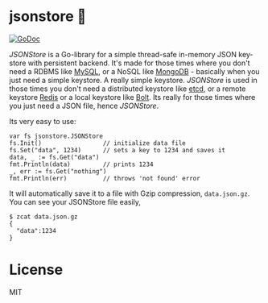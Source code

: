 # jsonstore  :convenience_store:

[![GoDoc](https://godoc.org/github.com/schollz/jsonstore?status.svg)](https://godoc.org/github.com/schollz/jsonstore)

*JSONStore* is a Go-library for a simple thread-safe in-memory JSON key-store with persistent backend.
It's made for those times where you don't need a RDBMS like [MySQL](https://www.mysql.com/),
or a NoSQL like [MongoDB](https://www.mongodb.com/) - basically when you just need a simple keystore.
A really simple keystore. *JSONStore* is used in those times you don't need a distributed keystore
like [etcd](https://coreos.com/etcd/docs/latest/), or
a remote keystore [Redis](https://redis.io/) or a local keystore like [Bolt](https://github.com/boltdb/bolt).
Its really for those times where you just need a JSON file, hence *JSONStore*.

Its very easy to use:

```golang
var fs jsonstore.JSONStore
fs.Init()                 // initialize data file
fs.Set("data", 1234)      // sets a key to 1234 and saves it
data, _ := fs.Get("data")
fmt.Println(data)         // prints 1234
_, err := fs.Get("nothing")
fmt.Println(err)          // throws 'not found' error
```

It will automatically save it to a file with Gzip compression, `data.json.gz`.
You can see your JSONStore file easily,

```
$ zcat data.json.gz
{
  "data":1234
}
```

# License

MIT
